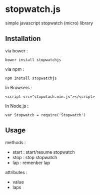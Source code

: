 # stopwatch.js
simple javascript stopwatch (micro) library

## Installation

via bower :

	bower install stopwatchjs

via npm :

	npm install stopwatchjs

In Browsers :

	<script src="stopwtach.min.js"></script>

In Node.js : 

	var Stopwatch = require('Stopwatch')

## Usage

methods : 

- start : start/resume stopwatch
- stop : stop stopwatch
- lap : remenber lap

attributes :

- value
- laps